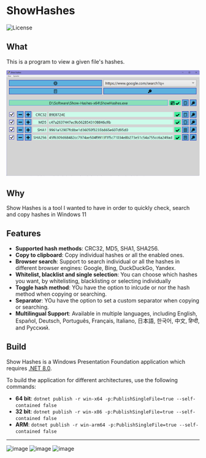 
# ShowHashes

![License](https://img.shields.io/badge/License-GPLv3-blue.svg)

## What

This is a program to view a given file's hashes.

![1](.github/shs-screenshot-1.png)

## Why

Show Hashes is a tool I wanted to have in order to quickly check, search and copy hashes in Windows 11

## Features

- **Supported hash methods**: CRC32, MD5, SHA1, SHA256.
- **Copy to clipboard**: Copy individual hashes or all the enabled ones.
- **Browser search**: Support to search individual or all the hashes in different browser engines: Google, Bing, DuckDuckGo, Yandex.
- **Whitelist, blacklist and single selection**: You can choose which hashes you want, by whitelisting, blacklisting or selecting individually
- **Toggle hash method**: YOu have the option to inlcude or nor the hash method when copying or searching.
- **Separator**: YOu have the option to set a custom separator when copying or searching.
- **Multilingual Support**: Available in multiple languages, including English, Español, Deutsch, Português, Français, Italiano, 日本語, 한국어, 中文, हिन्दी, and Русский.


## Build

Show Hashes is a Windows Presentation Foundation application which requires [.NET 8.0](https://dotnet.microsoft.com/en-us/download/dotnet/8.0).

To build the application for different architectures, use the following commands:
- **64 bit**: `dotnet publish -r win-x64 -p:PublishSingleFile=true --self-contained false`
- **32 bit**: `dotnet publish -r win-x86 -p:PublishSingleFile=true --self-contained false`
- **ARM**: `dotnet publish -r win-arm64 -p:PublishSingleFile=true --self-contained false`

---

![image](https://img.shields.io/badge/.NET-512BD4?style=for-the-badge&logo=dotnet&logoColor=white)
![image](https://img.shields.io/badge/C%23-239120?style=for-the-badge&logo=csharp&logoColor=white)
![image](https://img.shields.io/badge/Visual_Studio-5C2D91?style=for-the-badge&logo=visual%20studio&logoColor=white)
